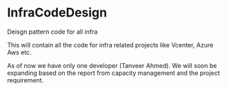 # InfraCodeDesign
Deisgn pattern code for all infra

This will contain all the code for infra related projects like Vcenter, Azure Aws etc. 

As of now we have only one developer (Tanveer Ahmed). We will soon be expanding based on the report from capacity management and the project requirement.
